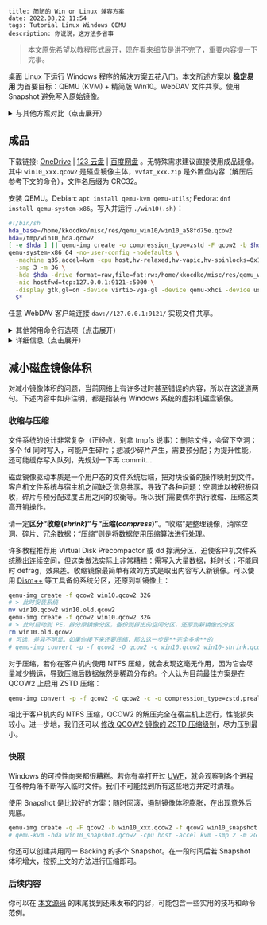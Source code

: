 ```
title: 简陋的 Win on Linux 兼容方案
date: 2022.08.22 11:54
tags: Tutorial Linux Windows QEMU
description: 你说说，这方法多省事
```

> 本文原先希望以教程形式展开，现在看来细节是讲不完了，重要内容提一下完事。

桌面 Linux 下运行 Windows 程序的解决方案五花八门。本文所述方案以 **稳定易用** 为首要目标：QEMU (KVM) + 精简版 Win10。WebDAV 文件共享。使用 Snapshot 避免写入原始镜像。

<details>
<summary>与其他方案对比（点击展开）</summary>

对比 Wine：

- Wine 性能好；本方案图形性能较弱。
- 本方案几乎无需维护，一劳永逸；Wine 有时需为特定应用作出调整，**存在紧急情况下新应用无法运行的尴尬**。

对比其他虚拟机：

- VitrualBox 图形性能略好，但需额外内核模块；本方案使用 KVM，更稳定。
- 本方案中 QCOW2 磁盘镜像支持 ZSTD 压缩，体积小（当前为 `1.33 GiB`）。

</details>

## 成品

下载链接: [OneDrive](https://1drv.ms/f/s!AndLPYbx5v06kh_hMRzLhgoTqOvN) | [123 云盘](https://www.123pan.com/s/SfI0Vv-yDEhd) | [百度网盘](https://pan.baidu.com/s/1M0zD537bNU5i78pcIyYk_w) 。无特殊需求建议直接使用成品镜像。其中 `win10_xxx.qcow2` 是磁盘镜像主体，`vvfat_xxx.zip` 是外置盘内容（解压后参考下文的命令），文件名后缀为 CRC32。

安装 QEMU。Debian: `apt install qemu-kvm qemu-utils`; Fedora: `dnf install qemu-system-x86`。写入并运行 `./win10(.sh)`：

```sh
#!/bin/sh
hda_base=/home/kkocdko/misc/res/qemu_win10/win10_a58fd75e.qcow2
hda=/tmp/win10_hda.qcow2
[ -e $hda ] || qemu-img create -o compression_type=zstd -F qcow2 -b $hda_base -f qcow2 $hda
qemu-system-x86_64 -no-user-config -nodefaults \
  -machine q35,accel=kvm -cpu host,hv-relaxed,hv-vapic,hv-spinlocks=0x1fff,hv-vpindex,hv-time,hv-synic,hv-stimer -rtc base=localtime \
  -smp 3 -m 3G \
  -hda $hda -drive format=raw,file=fat:rw:/home/kkocdko/misc/res/qemu_win10/vvfat \
  -nic hostfwd=tcp:127.0.0.1:9121-:5000 \
  -display gtk,gl=on -device virtio-vga-gl -device qemu-xhci -device usb-tablet \
  $*
```

任意 WebDAV 客户端连接 `dav://127.0.0.1:9121/` 实现文件共享。

<details>
<summary>其他常用命令行选项（点击展开）</summary>

```sh
# USB 直通（使用 lsusb 获取两个 id）
-device usb-host,vendorid=0x0000,productid=0x1111
# 音频支持
-audiodev pipewire,id=pw0 -device usb-audio,audiodev=pw0
# todo: 使用 rdp
# todo: 使用 qemu vvfat
```

</details>

<details>
<summary>详细信息（点击展开）</summary>

- 集成常用运行库和精简版输入法。自定义内容建议写入外置盘。
- 可参考外置盘中的 `custom_startup.bat` 实现调整分辨率、激活等需求。
- 默认 Administrator 用户，禁用几乎所有安全功能，强制自动登录。
- 制作于 QEMU 6.2，经测试 8.2 可用，之后应该也没问题。
- 触摸板无法平滑滚动：在设置中调整滚轮速度为每次 1 行可以缓解问题。
- 为什么使用中文版系统：有些国内软件在非中文环境下会卡 Bug。也许可以换用 Tiny10。
- 为什么不使用 virt-manager：本文同样适用，只是个人认为直接使用 QEMU 更便捷。

更新日志：

- `20250124(a58fd75e)`：外置盘支持修复 PowerShell 和 SPP 服务。
- `20221002(a58fd75e)`：进一步提升 ZSTD 压缩等级，减小体积。
- `20221001(8b8db6b9)`：统一资源管理器列布局；消除开始菜单最近添加提示；恢复系统属性信息到原版。
- `20220904(d936163a)`：修复输入法无法输入全角符号(原帖 84 楼)；消除 IE 主页破坏提示。

鸣谢：

- [Windows 10 三杰版 LTSB 2016 SE ...](http://wuyou.net/forum.php?mod=viewthread&tid=411792)
- [搜狗五笔输入法 v5.2 ...](http://wuyou.net/forum.php?mod=viewthread&tid=428671)
- [sigoden / dufs - GitHub](https://github.com/sigoden/dufs)
- [Improving the Performance ... QEMU](https://leduccc.medium.com/improving-the-performance-of-a-windows-10-guest-on-qemu-a5b3f54d9cf5)

</details>

## 减小磁盘镜像体积

对减小镜像体积的问题，当前网络上有许多过时甚至错误的内容，所以在这说道两句。下述内容中如非注明，都是指装有 Windows 系统的虚拟机磁盘镜像。

### 收缩与压缩

文件系统的设计非常复杂（正经点，别拿 tmpfs 说事）：删除文件，会留下空洞；多个 fd 同时写入，可能产生碎片；想减少碎片产生，需要预分配；为提升性能，还可能缓存写入队列，先规划一下再 commit...

磁盘镜像驱动本质是一个用户态的文件系统后端，把对块设备的操作映射到文件。客户机文件系统与宿主机之间缺乏信息共享，导致了各种问题：空洞难以被积极回收，碎片与预分配过度占用之间的权衡等。所以我们需要偶尔执行收缩、压缩这类高开销操作。

请一定**区分“收缩(_shrink_)”与“压缩(_compress_)”**。“收缩”是整理镜像，消除空洞、碎片、冗余数据；“压缩”则是将数据使用压缩算法进行处理。

许多教程推荐用 Virtual Disk Precompactor 或 dd 撑满分区，迫使客户机文件系统腾出连续空间，但这类做法实际上非常糟糕：需写入大量数据，耗时长；不能同时 defrag，效果差。收缩镜像最简单有效的方式是取出内容写入新镜像。可以使用 [Dism++](https://github.com/Chuyu-Team/Dism-Multi-language/releases) 等工具备份系统分区，还原到新镜像上：

```sh
qemu-img create -f qcow2 win10.qcow2 32G
# > 此时安装系统
mv win10.qcow2 win10.old.qcow2
qemu-img create -f qcow2 win10.qcow2 32G
# > 此时启动到 PE，拆分原镜像分区，备份到拆出的空闲分区，还原到新镜像的分区
rm win10.old.qcow2
# 可选，差异不明显。如果你接下来还要压缩，那么这一步是**完全多余**的
# qemu-img convert -p -f qcow2 -O qcow2 -c win10.qcow2 win10-shrink.qcow2
```

对于压缩，若你在客户机内使用 NTFS 压缩，就会发现这毫无作用，因为它会尽量减少搬运，导致压缩后数据依然是稀疏分布的。个人认为目前最佳方案是在 QCOW2 上启用 ZSTD 压缩：

```sh
qemu-img convert -p -f qcow2 -O qcow2 -c -o compression_type=zstd,preallocation=off win10.qcow2 win10-zstd.qcow2
```

相比于客户机内的 NTFS 压缩，QCOW2 的解压完全在宿主机上运行，性能损失较小。进一步地，我们还可以 [修改 QCOW2 镜像的 ZSTD 压缩级别](/./post/202206112353)，尽力压到最小。

### 快照

Windows 的可控性向来都很糟糕。若你有幸打开过 [UWF](https://learn.microsoft.com/en-us/windows-hardware/customize/enterprise/unified-write-filter)，就会观察到各个进程在各种角落不断写入临时文件。我们不可能找到所有这些地方并定时清理。

使用 Snapshot 是比较好的方案：随时回滚，遏制镜像体积膨胀，在出现意外后兜底。

```sh
qemu-img create -q -F qcow2 -b win10_xxx.qcow2 -f qcow2 win10_snapshot.qcow2
# qemu-kvm -hda win10_snapshot.qcow2 -cpu host -accel kvm -smp 2 -m 2G
```

你还可以创建共用同一 Backing 的多个 Snapshot。在一段时间后若 Snapshot 体积增大，按照上文的方法进行压缩即可。

### 后续内容

你可以在 [本文源码](https://github.com/kkocdko/kblog/blob/master/source/posts/20220822-1154%20%E7%AE%80%E9%99%8B%E7%9A%84%20Win%20on%20Linux%20%E5%85%BC%E5%AE%B9%E6%96%B9%E6%A1%88.md?plain=1) 的末尾找到还未发布的内容，可能包含一些实用的技巧和命令范例。

<!--
Remove redundant display configs: `HKLM\SYSTEM\ControlSet001\Control\GraphicsDrivers\Configuration\MSBDD...`

```reg
Windows Registry Editor Version 5.00

; Force auto login
[HKEY_LOCAL_MACHINE\SOFTWARE\Microsoft\Windows NT\CurrentVersion\Winlogon]
"DefaultUserName"="Administrator"
"DefaultPassword"=""
"AutoAdminLogon"="1"
"ForceAutoLogon"=dword:00000001
"ForceUnlockLogon"=dword:00000001

; Disable startup delay
[HKEY_CURRENT_USER\SOFTWARE\Microsoft\Windows\CurrentVersion\Explorer\Serialize]
"StartupDelayInMSec"=dword:00000000
```

```sh
genisoimage -joliet-long -no-pad -o share.iso ./share
upx --ultra-brute --best -f -o ./dufs.upx.exe ./dufs.exe
qemu-img create -f qcow2 win10.qcow2 32G
qemu-img convert -p -f qcow2 -O qcow2 -c -o compression_type=zstd,preallocation=off win10.qcow2 win10-zstd.qcow2
qemu-img-zstd-x convert -p -B win10_a58fd75e.qcow2 -F qcow2 -f qcow2 -O qcow2 -c -o compression_type=zstd win10_dev.qcow2 win10_dev_2.qcow2

qemu-img create -q -F qcow2 -b win10.qcow2 -f qcow2 snapshot.qcow2
-device ?
-device bochs-display,?
-drive file=share.iso,media=cdrom
-cdrom /home/kkocdko/misc/data/pkgs/WinPE/WePE_2.2_10-64.iso -boot order=d
-global kvm-pit.lost_tick_policy=delay -no-hpet -no-shutdown
refresh_rate=30
lsusb
```

https://qemu-devel.nongnu.narkive.com/zbCnHHR7/qcow2-deduplication
https://www.qemu.org/docs/master/system/i386/microvm.html
https://news.ycombinator.com/item?id=36673945
https://gist.github.com/burtonis/2677304eaafc88e37ae7cc660adddc7c # magnet:?xt=urn:btih:0FA59D37BE6D81C9D854E67CCCE4B906DC1381D8
-->
